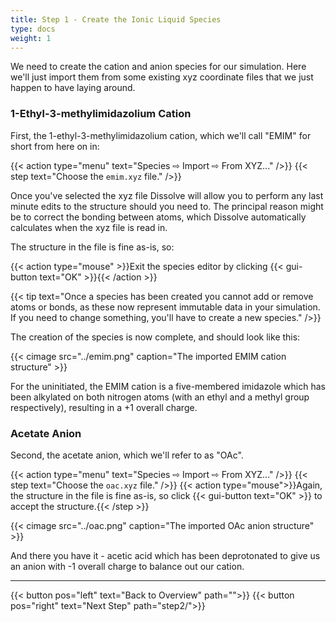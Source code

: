 ```yaml
---
title: Step 1 - Create the Ionic Liquid Species
type: docs
weight: 1
---
```


We need to create the cation and anion species for our simulation. Here we'll just import them from some existing xyz coordinate files that we just happen to have laying around.

### 1-Ethyl-3-methylimidazolium Cation

First, the 1-ethyl-3-methylimidazolium cation, which we'll call "EMIM" for short from here on in:

{{< action type="menu" text="Species &#8680; Import &#8680; From XYZ..." />}}
{{< step text="Choose the `emim.xyz` file." />}}

Once you've selected the xyz file Dissolve will allow you to perform any last minute edits to the structure should you need to. The principal reason might be to correct the bonding between atoms, which Dissolve automatically calculates when the xyz file is read in.

The structure in the file is fine as-is, so:

{{< action type="mouse" >}}Exit the species editor by clicking {{< gui-button text="OK" >}}{{< /action >}}

{{< tip text="Once a species has been created you cannot add or remove atoms or bonds, as these now represent immutable data in your simulation. If you need to change something, you'll have to create a new species." />}}

The creation of the species is now complete, and should look like this:

{{< cimage src="../emim.png" caption="The imported EMIM cation structure" >}}

For the uninitiated, the EMIM cation is a five-membered imidazole which has been alkylated on both nitrogen atoms (with an ethyl and a methyl group respectively), resulting in a +1 overall charge.

### Acetate Anion

Second, the acetate anion, which we'll refer to as "OAc".

{{< action type="menu" text="Species &#8680; Import &#8680; From XYZ..." />}}
{{< step text="Choose the `oac.xyz` file." />}}
{{< action type="mouse">}}Again, the structure in the file is fine as-is, so click {{< gui-button text="OK" >}} to accept the structure.{{< /step >}}

{{< cimage src="../oac.png" caption="The imported OAc anion structure" >}}

And there you have it - acetic acid which has been deprotonated to give us an anion with -1 overall charge to balance out our cation.

* * *
{{< button pos="left" text="Back to Overview" path="">}}
{{< button pos="right" text="Next Step" path="step2/">}}
